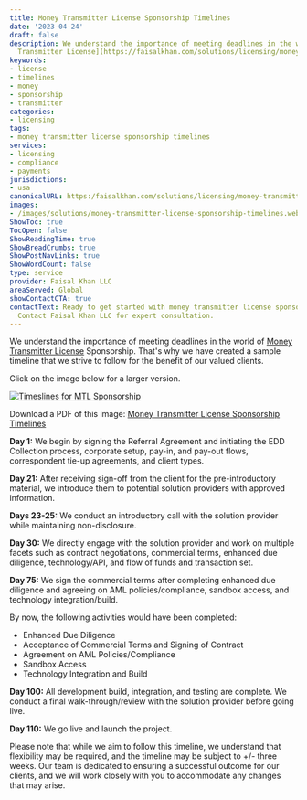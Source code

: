 ```yaml
---
title: Money Transmitter License Sponsorship Timelines
date: '2023-04-24'
draft: false
description: We understand the importance of meeting deadlines in the world of [Money
  Transmitter License](https://faisalkhan.com/solutions/licensing/money-transmi...
keywords:
- license
- timelines
- money
- sponsorship
- transmitter
categories:
- licensing
tags:
- money transmitter license sponsorship timelines
services:
- licensing
- compliance
- payments
jurisdictions:
- usa
canonicalURL: https:/faisalkhan.com/solutions/licensing/money-transmitter-license-mtl/money-transmitter-license-sponsorship-timelines/
images:
- /images/solutions/money-transmitter-license-sponsorship-timelines.webp
ShowToc: true
TocOpen: false
ShowReadingTime: true
ShowBreadCrumbs: true
ShowPostNavLinks: true
ShowWordCount: false
type: service
provider: Faisal Khan LLC
areaServed: Global
showContactCTA: true
contactText: Ready to get started with money transmitter license sponsorship timelines?
  Contact Faisal Khan LLC for expert consultation.
---
```


We understand the importance of meeting deadlines in the world of [Money Transmitter License](https://faisalkhan.com/solutions/licensing/money-transmitter-license-mtl/) Sponsorship. That's why we have created a sample timeline that we strive to follow for the benefit of our valued clients.

Click on the image below for a larger version.

[![Timeslines for MTL Sponsorship](https://faisalkhan.com/wp-content/uploads/2023/04/Times-lines-for-MTL-Sponsorship.png)](https://faisalkhan.com/wp-content/uploads/2023/04/MTL-Sponsorship-Suggested-Timelines.png)

Download a PDF of this image: [Money Transmitter License Sponsorship Timelines](https://faisalkhan.com/wp-content/uploads/2023/04/Times-lines-for-MTL-Sponsorship-PDF.pdf)

**Day 1:** We begin by signing the Referral Agreement and initiating the EDD Collection process, corporate setup, pay-in, and pay-out flows, correspondent tie-up agreements, and client types.

**Day 21:** After receiving sign-off from the client for the pre-introductory material, we introduce them to potential solution providers with approved information.

**Days 23-25:** We conduct an introductory call with the solution provider while maintaining non-disclosure.

**Day 30:** We directly engage with the solution provider and work on multiple facets such as contract negotiations, commercial terms, enhanced due diligence, technology/API, and flow of funds and transaction set.

**Day 75:** We sign the commercial terms after completing enhanced due diligence and agreeing on AML policies/compliance, sandbox access, and technology integration/build.

By now, the following activities would have been completed:

  * Enhanced Due Diligence
  * Acceptance of Commercial Terms and Signing of Contract
  * Agreement on AML Policies/Compliance
  * Sandbox Access
  * Technology Integration and Build

**Day 100:** All development build, integration, and testing are complete. We conduct a final walk-through/review with the solution provider before going live.

**Day 110:** We go live and launch the project.

Please note that while we aim to follow this timeline, we understand that flexibility may be required, and the timeline may be subject to +/- three weeks. Our team is dedicated to ensuring a successful outcome for our clients, and we will work closely with you to accommodate any changes that may arise.